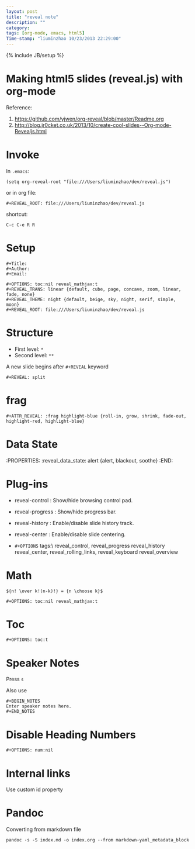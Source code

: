 ```yaml
---
layout: post
title: "reveal note"
description: ""
category:
tags: [org-mode, emacs, html5]
Time-stamp: "liuminzhao 10/23/2013 22:29:00"
---
```

{% include JB/setup %}

Making html5 slides (reveal.js) with org-mode
====

Reference:

1. <https://github.com/yjwen/org-reveal/blob/master/Readme.org>
2. <http://blog.jr0cket.co.uk/2013/10/create-cool-slides--Org-mode-Revealjs.html>

# Invoke #

In `.emacs`:

	(setq org-reveal-root "file:///Users/liuminzhao/dev/reveal.js")

or in org file:

	#+REVEAL_ROOT: file:///Users/liuminzhao/dev/reveal.js

shortcut:

	C-c C-e R R

# Setup #

	#+Title:
	#+Author:
	#+Email:

	#+OPTIONS: toc:nil reveal_mathjax:t
	#+REVEAL_TRANS: linear {default, cube, page, concave, zoom, linear, fade, none}
	#+REVEAL_THEME: night {default, beige, sky, night, serif, simple, moon}
	#+REVEAL_ROOT: file:///Users/liuminzhao/dev/reveal.js

# Structure #

- First level: `*`
- Second level: `**`

A new slide begins after `#+REVEAL` keyword

	#+REVEAL: split

# frag #

	#+ATTR_REVEAL: :frag highlight-blue {roll-in, grow, shrink, fade-out,
	highlight-red, highlight-blue}

# Data State #

   :PROPERTIES:
   :reveal_data_state: alert {alert, blackout, soothe}
   :END:

# Plug-ins #

   - reveal-control : Show/hide browsing control pad.
   - reveal-progress : Show/hide progress bar.
   - reveal-history : Enable/disable slide history track.
   - reveal-center : Enable/disable slide centering.

   - `#+OPTIONS` tags:\\
		reveal_control, reveal_progress reveal_history
		reveal_center, reveal_rolling_links, reveal_keyboard reveal_overview

# Math

	${n! \over k!(n-k)!} = {n \choose k}$

	#+OPTIONS: toc:nil reveal_mathjax:t

# Toc #

	#+OPTIONS: toc:t

# Speaker Notes #

Press `s`

Also use

	#+BEGIN_NOTES
	Enter speaker notes here.
	#+END_NOTES

# Disable Heading Numbers

	#+OPTIONS: num:nil

# Internal links

Use custom id property

# Pandoc  #

Converting from markdown file

	pandoc -s -S index.md -o index.org --from markdown-yaml_metadata_block
